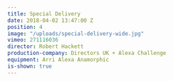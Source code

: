 ```yaml
---
title: Special Delivery
date: 2018-04-02 13:47:00 Z
position: 4
image: "/uploads/special-delivery-wide.jpg"
vimeo: 271116036
director: Robert Hackett
production-company: Directors UK + Alexa Challenge
equipment: Arri Alexa Anamorphic
is-shown: true
---
```


